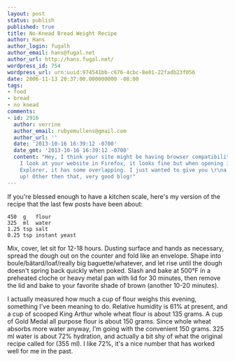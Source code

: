 ```yaml
---
layout: post
status: publish
published: true
title: No-Knead Bread Weight Recipe
author: Hans
author_login: fugalh
author_email: hans@fugal.net
author_url: http://hans.fugal.net/
wordpress_id: 754
wordpress_url: urn:uuid:974541bb-c676-4cbc-8e01-22fadb23f056
date: 2006-11-13 20:37:00.000000000 -08:00
tags:
- food
- bread
- no knead
comments:
- id: 2916
  author: verrine
  author_email: rubyemullens@gmail.com
  author_url: ''
  date: '2013-10-16 16:39:12 -0700'
  date_gmt: '2013-10-16 16:39:12 -0700'
  content: "Hey, I think your site might be having browser compatibility issues.\r\n\r\nWhen
    I look at your website in Firefox, it looks fine but when opening in \r\nInternet
    Explorer, it has some overlapping. I just wanted to give you \r\na quick heads
    up! Other then that, very good blog!"
---
```

<p>If you're blessed enough to have a kitchen scale, here's my version of the
recipe that the last few posts have been about:</p>

<pre><code>450  g   flour
325  ml  water
1.25 tsp salt
0.25 tsp instant yeast
</code></pre>

<p>Mix, cover, let sit for 12-18 hours.  Dusting surface and hands as necessary,
spread the dough out on the counter and fold like an envelope. Shape into
boule/bâtard/loaf/really big baguette/whatever, and let rise until the dough
doesn't spring back quickly when poked. Slash and bake at 500&deg;F in a preheated cloche or heavy metal pan with lid for 30 minutes,
then remove the lid and bake to your favorite shade of brown (another 10-20
minutes).</p>

<p>I actually measured how much a cup of flour weighs this evening, something I've
been meaning to do. Relative humidity is 61% at present, and a cup of scooped
King Arthur whole wheat flour is about 135 grams. A cup of Gold Medal all
purpose flour is about 150 grams. Since whole wheat absorbs more water anyway,
I'm going with the convenient 150 grams. 325 ml water is about 72% hydration,
and actually a bit shy of what the original recipe called for (355 ml). I like
72%, it's a nice number that has worked well for me in the past. </p>
